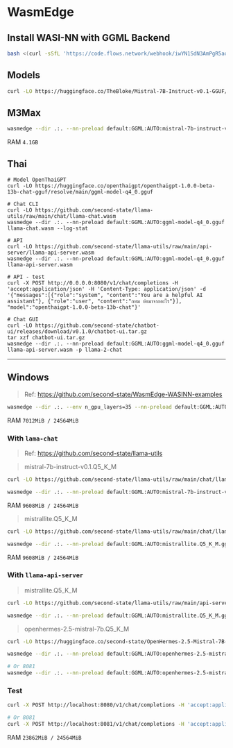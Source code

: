 # WasmEdge

## Install WASI-NN with GGML Backend

```bash
bash <(curl -sSfL 'https://code.flows.network/webhook/iwYN1SdN3AmPgR5ao5Gt/run-llm.sh')
```

## Models

```bash
curl -LO https://huggingface.co/TheBloke/Mistral-7B-Instruct-v0.1-GGUF/resolve/main/mistral-7b-instruct-v0.1.Q5_K_M.gguf
```

## M3Max

```bash
wasmedge --dir .:. --nn-preload default:GGML:AUTO:mistral-7b-instruct-v0.1.Q5_K_M.gguf llama-api-server.wasm -p chatml -r '<|im_end|>' -s 0.0.0.0:8081
```

RAM `4.1GB`

## Thai

```
# Model OpenThaiGPT
curl -LO https://huggingface.co/openthaigpt/openthaigpt-1.0.0-beta-13b-chat-gguf/resolve/main/ggml-model-q4_0.gguf

# Chat CLI
curl -LO https://github.com/second-state/llama-utils/raw/main/chat/llama-chat.wasm
wasmedge --dir .:. --nn-preload default:GGML:AUTO:ggml-model-q4_0.gguf llama-chat.wasm --log-stat

# API
curl -LO https://github.com/second-state/llama-utils/raw/main/api-server/llama-api-server.wasm
wasmedge --dir .:. --nn-preload default:GGML:AUTO:ggml-model-q4_0.gguf llama-api-server.wasm

# API - test
curl -X POST http://0.0.0.0:8080/v1/chat/completions -H 'accept:application/json' -H 'Content-Type: application/json' -d '{"messages":[{"role":"system", "content":"You are a helpful AI assistant"}, {"role":"user", "content":"กทม ย่อมาจากอะไร"}], "model":"openthaigpt-1.0.0-beta-13b-chat"}'

# Chat GUI
curl -LO https://github.com/second-state/chatbot-ui/releases/download/v0.1.0/chatbot-ui.tar.gz
tar xzf chatbot-ui.tar.gz
wasmedge --dir .:. --nn-preload default:GGML:AUTO:ggml-model-q4_0.gguf llama-api-server.wasm -p llama-2-chat
```

---

## Windows

> Ref: https://github.com/second-state/WasmEdge-WASINN-examples

```bash
wasmedge --dir .:. --env n_gpu_layers=35 --nn-preload default:GGML:AUTO:mistral-7b-instruct-v0.1.Q5_K_M.gguf wasmedge-ggml-llama-interactive.wasm default
```

RAM `7012MiB / 24564MiB`

### With `lama-chat`

> Ref: https://github.com/second-state/llama-utils

> mistral-7b-instruct-v0.1.Q5_K_M

```bash
curl -LO https://github.com/second-state/llama-utils/raw/main/chat/llama-chat.wasm

wasmedge --dir .:. --nn-preload default:GGML:AUTO:mistral-7b-instruct-v0.1.Q5_K_M.gguf llama-chat.wasm -p mistral-instruct-v0.1 -r '</s>'
```

RAM `9608MiB / 24564MiB`

> mistrallite.Q5_K_M

```bash
curl -LO https://github.com/second-state/llama-utils/raw/main/chat/llama-chat.wasm

wasmedge --dir .:. --nn-preload default:GGML:AUTO:mistrallite.Q5_K_M.gguf llama-chat.wasm -p mistrallite -r '</s>'
```

RAM `9608MiB / 24564MiB`

### With `llama-api-server`

> mistrallite.Q5_K_M

```bash
curl -LO https://github.com/second-state/llama-utils/raw/main/api-server/llama-api-server.wasm

wasmedge --dir .:. --nn-preload default:GGML:AUTO:mistrallite.Q5_K_M.gguf llama-api-server.wasm -p mistrallite -r '</s>'
```

> openhermes-2.5-mistral-7b.Q5_K_M

```bash
curl -LO https://huggingface.co/second-state/OpenHermes-2.5-Mistral-7B-GGUF/resolve/main/openhermes-2.5-mistral-7b.Q5_K_M.gguf

wasmedge --dir .:. --nn-preload default:GGML:AUTO:openhermes-2.5-mistral-7b.Q5_K_M.gguf llama-api-server.wasm -p chatml -r '<|im_end|>'

# Or 8081
wasmedge --dir .:. --nn-preload default:GGML:AUTO:openhermes-2.5-mistral-7b.Q5_K_M.gguf llama-api-server.wasm -p chatml -r '<|im_end|>' -s 0.0.0.0:8081
```

### Test

```bash
curl -X POST http://localhost:8080/v1/chat/completions -H 'accept:application/json' -H 'Content-Type: application/json' -d '{"messages":[{"role":"system", "content": "You are a helpful assistant."}, {"role":"user", "content": "Write helloworld code in Rust"}], "model":"MistralLite-7B"}'

# Or 8081
curl -X POST http://localhost:8081/v1/chat/completions -H 'accept:application/json' -H 'Content-Type: application/json' -d '{"messages":[{"role":"system", "content": "You are a helpful assistant."}, {"role":"user", "content": "Write helloworld code in Rust"}], "model":"openhermes-2.5-mistral-7b.Q5_K_M"}'
```

RAM `23862MiB / 24564MiB`
